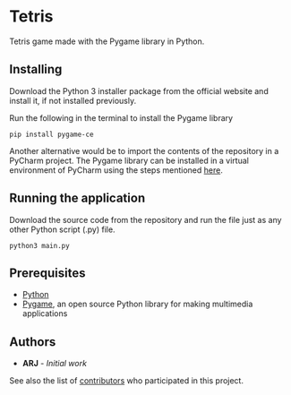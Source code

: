# Tetris
Tetris game made with the Pygame library in Python.


## Installing
Download the Python 3 installer package from the official website and install it, if not installed previously.

Run the following in the terminal to install the Pygame library
```
pip install pygame-ce
```


Another alternative would be to import the contents of the repository in a PyCharm project.
The Pygame library can be installed in a virtual environment of PyCharm using the steps mentioned [here](https://www.jetbrains.com/help/pycharm/installing-uninstalling-and-upgrading-packages.html).


## Running the application
Download the source code from the repository and run the file just as any other Python script (.py) file.
```
python3 main.py
```



## Prerequisites
* [Python](https://www.python.org)
* [Pygame](https://www.pygame.org/wiki/GettingStarted), an open source Python library for making multimedia applications

## Authors

* **ARJ** - *Initial work*

See also the list of [contributors](https://github.com/rajatdiptabiswas/tetris-pygame/graphs/contributors) who participated in this project.


